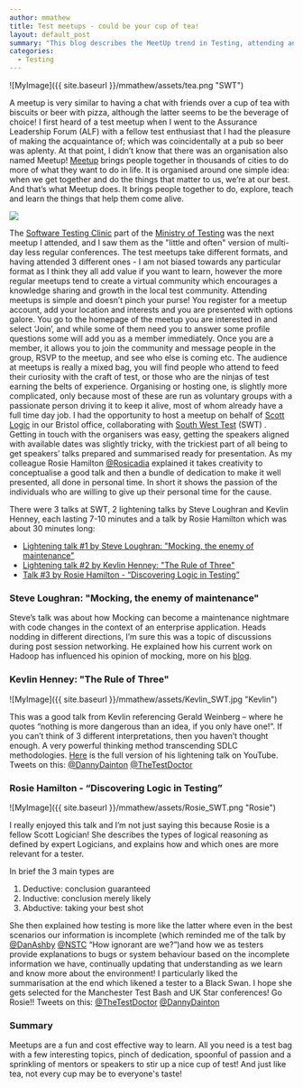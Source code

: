 ```yaml
---
author: mmathew
title: Test meetups - could be your cup of tea! 
layout: default_post
summary: "This blog describes the MeetUp trend in Testing, attending and hosting them"
categories:
  - Testing
---
```

![MyImage]({{ site.baseurl }}/mmathew/assets/tea.png "SWT")

A meetup is very similar to having a chat with friends over a cup of tea with biscuits or beer with pizza, although the latter seems to be the beverage of choice! I first heard of a test meetup when I went to the Assurance Leadership Forum (ALF) with a fellow test enthusiast that I had the pleasure of making the acquaintance of; which was coincidentally at a pub so beer was aplenty. At that point, I didn’t know that there was an organisation also named Meetup! 
[Meetup](https://www.meetup.com/about/) brings people together in thousands of cities to do more of what they want to do in life. It is organised around one simple idea: when we get together and do the things that matter to us, we’re at our best. And that’s what Meetup does. It brings people together to do, explore, teach and learn the things that help them come alive.

<img class="progressiveMedia-image js-progressiveMedia-image" src="https://cdn-images-1.medium.com/max/1600/1*nZFGtkm_1ILOsB76hBgmAA.gif" data-src="https://cdn-images-1.medium.com/max/1600/1*nZFGtkm_1ILOsB76hBgmAA.gif">

The [Software Testing Clinic](http://www.softwaretestingclinic.com/) part of the [Ministry of Testing](https://www.ministryoftesting.com/) was the next meetup I attended, and I saw them as the "little and often" version of multi-day less regular conferences. The test meetups take different formats, and having attended 3 different ones - I am not biased towards any particular format as I think they all add value if you want to learn, however the more regular meetups tend to create a virtual community which encourages a knowledge sharing and growth in the local test community. 
Attending meetups is simple and doesn’t pinch your purse! You register for a meetup account, add your location and interests and you are presented with options galore. You go to the homepage of the meetup you are interested in and select ‘Join’, and while some of them need you to answer some profile questions some will add you as a member immediately. Once you are a member, it allows you to join the community and message people in the group, RSVP to the meetup, and see who else is coming etc. The audience at meetups is really a mixed bag, you will find people who attend to feed their curiosity with the craft of test, or those who are the ninjas of test earning the belts of experience. Organising or hosting one, is slightly more complicated, only because most of these are run as voluntary groups with a passionate person driving it to keep it alive, most of whom already have a full time day job. I had the opportunity to host a meetup on behalf of [Scott Logic](http://www.scottlogic.com/) in our Bristol office, collaborating with [South West Test](https://www.meetup.com/South-West-Test/) (SWT) . Getting in touch with the organisers was easy, getting the speakers aligned with available dates was slightly tricky, with the trickiest part of all being to get speakers’ talks prepared and summarised ready for presentation. As my colleague Rosie Hamilton [@Rosicadia](https://twitter.com/Rosicadia) explained it takes creativity to conceptualise a good talk and then a bundle of dedication to make it well presented, all done in personal time. In short it shows the passion of the individuals who are willing to give up their personal time for the cause.

There were 3 talks at SWT, 2 lightening talks by Steve Loughran and Kevlin Henney, each lasting 7-10 minutes and a talk by Rosie Hamilton which was about 30 minutes long:

- [Lightening talk #1 by Steve Loughran: "Mocking, the enemy of maintenance"](#talk1)
- [Lightening talk #2 by Kevlin Henney: "The Rule of Three"](#talk2)
- [Talk #3 by Rosie Hamilton - “Discovering Logic in Testing”](#talk3) 


### <a name="talk1"></a> Steve Loughran: "Mocking, the enemy of maintenance"

Steve’s talk was about how Mocking can become a maintenance nightmare with code changes in the context of an enterprise application. Heads nodding in different directions, I’m sure this was a topic of discussions during post session networking. He explained how his current work on Hadoop has influenced his opinion of mocking, more on his [blog](http://steveloughran.blogspot.co.uk/2017/04/mocking-enemy-of-maintenance.html).

### <a name="talk2"></a> Kevlin Henney: "The Rule of Three"
![MyImage]({{ site.baseurl }}/mmathew/assets/Kevlin_SWT.jpg "Kevlin")

This was a good talk from Kevlin referencing Gerald Weinberg – where he quotes “nothing is more dangerous than an idea, if you only have one!”. If you can’t think of 3 different interpretations, then you haven’t thought enough. A very powerful thinking method transcending SDLC methodologies. [Here](https://www.youtube.com/watch?v=buEB5zLAHl8) is the full version of his lightening talk on YouTube.
Tweets on this: 
[@DannyDainton](https://twitter.com/DannyDainton/status/875101653837512704) 
[@TheTestDoctor](https://twitter.com/TheTestDoctor/status/875053662502100996)


### <a name="talk3"></a> Rosie Hamilton - “Discovering Logic in Testing”
![MyImage]({{ site.baseurl }}/mmathew/assets/Rosie_SWT.png "Rosie")

I really enjoyed this talk and I’m not just saying this because Rosie is a fellow Scott Logician! She describes the types of logical reasoning as defined by expert Logicians, and explains how and which ones are more relevant for a tester.

In brief the 3 main types are 
<ol>
<li>Deductive: conclusion guaranteed </li>
<li>Inductive: conclusion merely likely </li>
<li>Abductive: taking your best shot </li>
</ol>

She then explained how testing is more like the latter where even in the best scenarios our information is incomplete (which reminded me of the talk by [@DanAshby](https://twitter.com/DanAshby04) [@NSTC](http://www.softwaretestingconference.com/Dan-Ashby/) “How ignorant are we?”)and how we as testers provide explanations to bugs or system behaviour based on the incomplete information we have, continually updating that understanding as we learn and know more about the environment!
I particularly liked the summarisation at the end which likened a tester to a Black Swan. I hope she gets selected for the Manchester Test Bash and UK Star conferences! Go Rosie!! 
Tweets on this: 
[@TheTestDoctor](https://twitter.com/TheTestDoctor/status/875104976107950081)
[@DannyDainton](https://twitter.com/DannyDainton/status/875100143539892225)


### Summary

Meetups are a fun and cost effective way to learn. All you need is a test bag with a few interesting topics, pinch of dedication, spoonful of passion and a sprinkling of mentors or speakers to stir up a nice cup of test! And just like tea, not every cup may be to everyone's taste!
